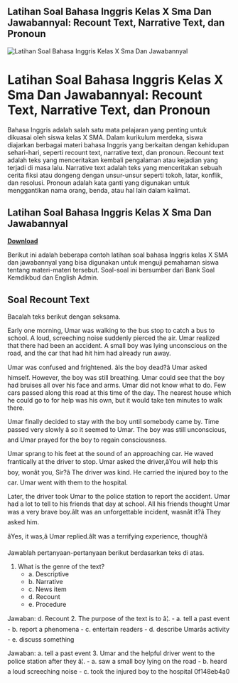## Latihan Soal Bahasa Inggris Kelas X Sma Dan Jawabannyal: Recount Text, Narrative Text, dan Pronoun

 
![Latihan Soal Bahasa Inggris Kelas X Sma Dan Jawabannyal](https://1.bp.blogspot.com/-nCxjLx-rDJw/XCQ0-xF0hPI/AAAAAAAAF9k/zWCQ2A8ycoMD5-VpI0ugw3Q-u2L7k3AUwCLcBGAs/w1200-h630-p-k-no-nu/SMA-60.jpg)

 
# Latihan Soal Bahasa Inggris Kelas X Sma Dan Jawabannyal: Recount Text, Narrative Text, dan Pronoun
 
Bahasa Inggris adalah salah satu mata pelajaran yang penting untuk dikuasai oleh siswa kelas X SMA. Dalam kurikulum merdeka, siswa diajarkan berbagai materi bahasa Inggris yang berkaitan dengan kehidupan sehari-hari, seperti recount text, narrative text, dan pronoun. Recount text adalah teks yang menceritakan kembali pengalaman atau kejadian yang terjadi di masa lalu. Narrative text adalah teks yang menceritakan sebuah cerita fiksi atau dongeng dengan unsur-unsur seperti tokoh, latar, konflik, dan resolusi. Pronoun adalah kata ganti yang digunakan untuk menggantikan nama orang, benda, atau hal lain dalam kalimat.
 
## Latihan Soal Bahasa Inggris Kelas X Sma Dan Jawabannyal


[**Download**](https://www.google.com/url?q=https%3A%2F%2Fbltlly.com%2F2tL360&sa=D&sntz=1&usg=AOvVaw2Xr6rD_KEmHHkaJOt7RwEG)

 
Berikut ini adalah beberapa contoh latihan soal bahasa Inggris kelas X SMA dan jawabannyal yang bisa digunakan untuk menguji pemahaman siswa tentang materi-materi tersebut. Soal-soal ini bersumber dari Bank Soal Kemdikbud dan English Admin.
 
## Soal Recount Text
 
Bacalah teks berikut dengan seksama.
 
Early one morning, Umar was walking to the bus stop to catch a bus to school. A loud, screeching noise suddenly pierced the air. Umar realized that there had been an accident. A small boy was lying unconscious on the road, and the car that had hit him had already run away.
 
Umar was confused and frightened. âIs the boy dead?â Umar asked himself. However, the boy was still breathing. Umar could see that the boy had bruises all over his face and arms. Umar did not know what to do. Few cars passed along this road at this time of the day. The nearest house which he could go to for help was his own, but it would take ten minutes to walk there.
 
Umar finally decided to stay with the boy until somebody came by. Time passed very slowly â so it seemed to Umar. The boy was still unconscious, and Umar prayed for the boy to regain consciousness.
 
Umar sprang to his feet at the sound of an approaching car. He waved frantically at the driver to stop. Umar asked the driver,âYou will help this boy, wonât you, Sir?â The driver was kind. He carried the injured boy to the car. Umar went with them to the hospital.
 
Later, the driver took Umar to the police station to report the accident. Umar had a lot to tell to his friends that day at school. All his friends thought Umar was a very brave boy.âIt was an unforgettable incident, wasnât it?â They asked him.
 
âYes, it was,â Umar replied.âIt was a terrifying experience, though!â
 
Jawablah pertanyaan-pertanyaan berikut berdasarkan teks di atas.
 
1. What is the genre of the text?
    - a. Descriptive
    - b. Narrative
    - c. News item
    - d. Recount
    - e. Procedure

Jawaban: d. Recount
2. The purpose of the text is to â¦.
    - a. tell a past event
    - b. report a phenomena
    - c. entertain readers
    - d. describe Umarâs activity
    - e. discuss something

Jawaban: a. tell a past event
3. Umar and the helpful driver went to the police station after they â¦.
    - a. saw a small boy lying on the road
    - b. heard a loud screeching noise
    - c. took the injured boy to the hospital 0f148eb4a0
